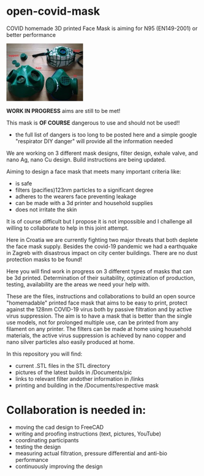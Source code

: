 # open-covid-mask
COVID homemade 3D printed Face Mask is aiming for N95 (EN149-2001) or better performance

![3masks](https://github.com/darfij/open-covid-mask/blob/master/Documents/pic/3maske.jpg)

**WORK IN PROGRESS** aims are still to be met!

This mask is **OF COURSE** dangerous to use and should not be used!!
* the full list of dangers is too long to be posted here and a simple google "respirator DIY danger" will provide all the information         needed

We are working on 3 different mask designs, filter design, exhale valve, and nano Ag, nano Cu design.
Build instructions are being updated.

Aiming to design a face mask that meets many important criteria like:
* is safe
* filters (pacifies)123nm particles to a significant degree
* adheres to the wearers face preventing leakage
* can be made with a 3d printer and household supplies
* does not irritate the skin

It is of course difficult but I propose it is not impossible and I challenge all willing to collaborate to help in this joint attempt.

Here in Croatia we are currently fighting two major threats that both deplete the face mask supply.
Besides the covid-19 pandemic we had a earthquake in Zagreb with disastrous impact on city center buildings.
There are no dust protection masks to be found!

Here you will find work in progress on 3 different types of masks that can be 3d printed. Determination of their suitability, optimization of production, testing, availability are the areas we need your help with.

  
These are the files, instructions and collaborations to build an open source "homemadable" printed face mask that aims to be easy to print,
protect against the 128nm COVID-19 virus both by passive filtration and by active virus suppression.
The aim is to have a mask that is better than the single use models, not for prolonged multiple use,
can be printed from any filament on any printer. The filters can be made at home using household materials, the active virus suppression is achieved by nano copper and nano silver particles also easily produced at home.

In this repository you will find:
* current .STL files in the STL directory
* pictures of the latest builds in /Documents/pic
* links to relevant filter andother information in /links
* printing and building in the /Documents/respective mask

# **Collaboration is needed in:**
* moving the cad design to FreeCAD
* writing and proofing instructions (text, pictures, YouTube)
* coordinating participants
* testing the design
* measuring actual filtration, pressure differential and anti-bio performance
* continuously improving the design
